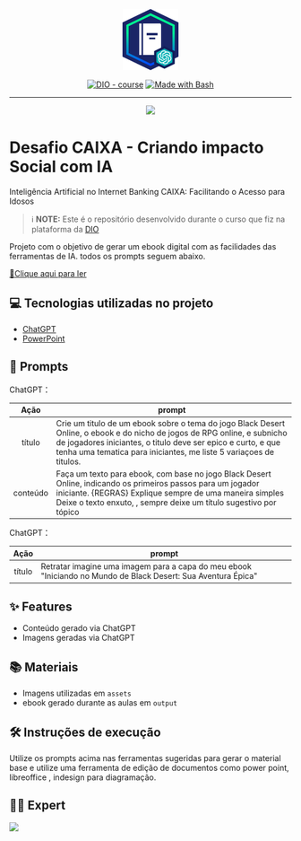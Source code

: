 
<p align="center">
    <img width="100" src="https://github.com/LeonelNog/Criando-impacto-Social-com-IA/blob/ff34518b5397a9335a225d95466f636e17d9e286/assets/banner.png">
</p>


<p align="center">
<a href="https://dio.me/"><img src="https://img.shields.io/badge/DIO-Course-28DA77?logo=youtube" alt="DIO - course"></a>
<a href="https://www.gnu.org/software/bash/" title="Go to Bash homepage"><img src="https://img.shields.io/badge/Prompt-Project-blue?logo=gnu-bash&amp;logoColor=white" alt="Made with Bash"></a></p>

-------


<p align="center">
<img 
    src="./assets/cover2.png"
    width="400"  
/>
</p>

# Desafio CAIXA - Criando impacto Social com IA
Inteligência Artificial no Internet Banking CAIXA: Facilitando o Acesso para Idosos

 > ℹ️ **NOTE:** Este é o repositório desenvolvido durante o curso que fiz na plataforma da [DIO](https://dio.me)

Projeto com o objetivo de gerar um ebook digital com as facilidades das ferramentas de IA. todos os prompts
seguem abaixo.

<a href="output/Ebook - Black Desert.pdf" title="View PDF now"> 📕Clique aqui para ler</a>
## 💻 Tecnologias utilizadas no projeto

- [ChatGPT](https://chat.openai.com/) 
- [PowerPoint](https://www.microsoft.com/en/microsoft-365/powerpoint)

## 🧠 Prompts


ChatGPT：

|   Ação   | prompt                                                                                                                                                                                                                                                                         |
| :------: | ------------------------------------------------------------------------------------------------------------------------------------------------------------------------------------------------------------------------------------------------------------------------------ |
|  título  | Crie um titulo de um ebook sobre o tema do jogo Black Desert Online, o ebook e do nicho de jogos de RPG online, e subnicho de jogadores iniciantes, o titulo deve ser epico e curto, e que tenha uma tematica para iniciantes, me liste 5 variaçoes de titulos.                                                        |
| conteúdo | Faça um texto para ebook, com base no jogo Black Desert Online, indicando os primeiros passos para um jogador iniciante. {REGRAS} Explique sempre de uma maneira simples Deixe o texto enxuto,  , sempre deixe um título sugestivo por tópico |


ChatGPT：

|  Ação  | prompt                                                                                 |
| :----: | -------------------------------------------------------------------------------------- |
| título | Retratar imagine uma imagem para a capa do meu ebook "Iniciando no Mundo de Black Desert: Sua Aventura Épica" |

## ✨ Features

- Conteúdo gerado via ChatGPT
- Imagens geradas via ChatGPT

## 📚 Materiais

- Imagens utilizadas em `assets`
- ebook gerado durante as aulas em `output`

## 🛠️ Instruções de execução

Utilize os prompts acima nas ferramentas sugeridas para gerar o material base e utilize uma ferramenta de edição de documentos como power point, libreoffice , indesign para diagramação.

## 👨‍💻 Expert

<p>
    <img 
      align=left 
      margin=10 
      width=80 
      src="https://avatars.githubusercontent.com/u/195498049?v=4"
    />
